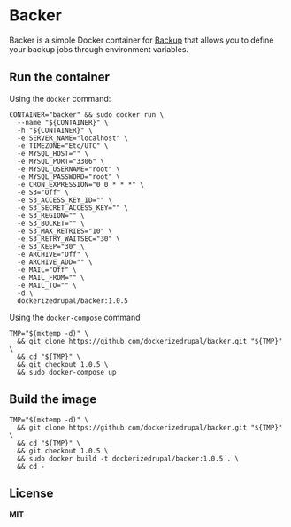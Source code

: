 # Backer

Backer is a simple Docker container for [Backup](https://github.com/backup/backup) 
that allows you to define your backup jobs through environment variables.

## Run the container

Using the `docker` command:

    CONTAINER="backer" && sudo docker run \
      --name "${CONTAINER}" \
      -h "${CONTAINER}" \
      -e SERVER_NAME="localhost" \
      -e TIMEZONE="Etc/UTC" \
      -e MYSQL_HOST="" \
      -e MYSQL_PORT="3306" \
      -e MYSQL_USERNAME="root" \
      -e MYSQL_PASSWORD="root" \
      -e CRON_EXPRESSION="0 0 * * *" \
      -e S3="Off" \
      -e S3_ACCESS_KEY_ID="" \
      -e S3_SECRET_ACCESS_KEY="" \
      -e S3_REGION="" \
      -e S3_BUCKET="" \
      -e S3_MAX_RETRIES="10" \
      -e S3_RETRY_WAITSEC="30" \
      -e S3_KEEP="30" \
      -e ARCHIVE="Off" \
      -e ARCHIVE_ADD="" \
      -e MAIL="Off" \
      -e MAIL_FROM="" \
      -e MAIL_TO="" \
      -d \
      dockerizedrupal/backer:1.0.5

Using the `docker-compose` command

    TMP="$(mktemp -d)" \
      && git clone https://github.com/dockerizedrupal/backer.git "${TMP}" \
      && cd "${TMP}" \
      && git checkout 1.0.5 \
      && sudo docker-compose up

## Build the image

    TMP="$(mktemp -d)" \
      && git clone https://github.com/dockerizedrupal/backer.git "${TMP}" \
      && cd "${TMP}" \
      && git checkout 1.0.5 \
      && sudo docker build -t dockerizedrupal/backer:1.0.5 . \
      && cd -

## License

**MIT**
